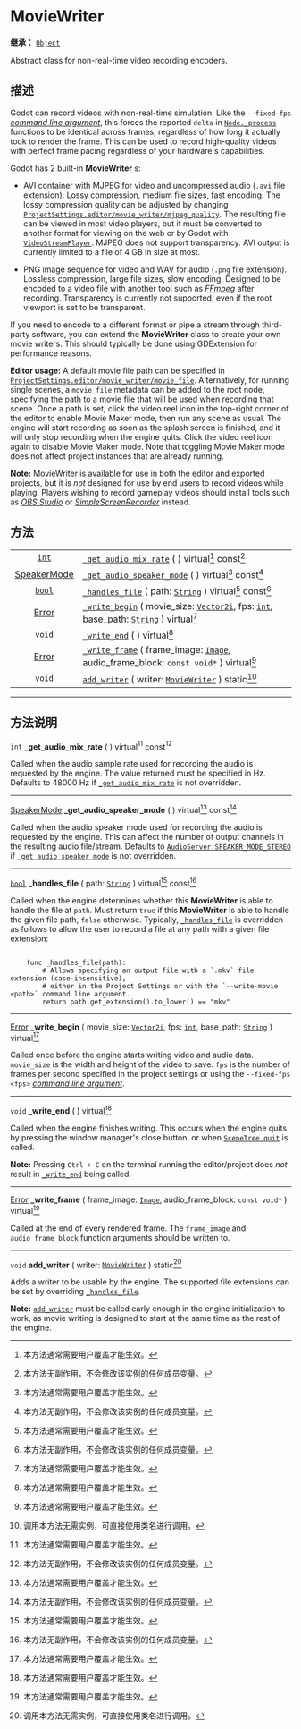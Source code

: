 <!-- ⚠ 请勿编辑本文件 ⚠ -->
<!-- 本文档使用脚本从 WeDot 引擎源码仓库生成。 -->
<!-- 生成脚本：https://github.com/WeDot-Engine/WeDot/tree/4.3/doc/tools/make_md.py； -->
<!-- 原文件：https://github.com/WeDot-Engine/WeDot/tree/4.3/doc/classes/MovieWriter.xml。 -->

<div id="_class_moviewriter"></div>

# MovieWriter

**继承：** [`Object`](class_object.md)

Abstract class for non-real-time video recording encoders.

## 描述

Godot can record videos with non-real-time simulation. Like the `--fixed-fps` [*command line argument*](../tutorials/editor/command_line_tutorial), this forces the reported `delta` in [`Node._process`](class_node.md#class_node_private_method__process) functions to be identical across frames, regardless of how long it actually took to render the frame. This can be used to record high-quality videos with perfect frame pacing regardless of your hardware's capabilities.

Godot has 2 built-in **MovieWriter** s:

- AVI container with MJPEG for video and uncompressed audio (`.avi` file extension). Lossy compression, medium file sizes, fast encoding. The lossy compression quality can be adjusted by changing [`ProjectSettings.editor/movie_writer/mjpeg_quality`](class_projectsettings.md#class_projectsettings_property_editor/movie_writer/mjpeg_quality). The resulting file can be viewed in most video players, but it must be converted to another format for viewing on the web or by Godot with [`VideoStreamPlayer`](class_videostreamplayer.md). MJPEG does not support transparency. AVI output is currently limited to a file of 4 GB in size at most.

- PNG image sequence for video and WAV for audio (`.png` file extension). Lossless compression, large file sizes, slow encoding. Designed to be encoded to a video file with another tool such as [*FFmpeg*](https://ffmpeg.org/) after recording. Transparency is currently not supported, even if the root viewport is set to be transparent.

If you need to encode to a different format or pipe a stream through third-party software, you can extend the **MovieWriter** class to create your own movie writers. This should typically be done using GDExtension for performance reasons.

 **Editor usage:** A default movie file path can be specified in [`ProjectSettings.editor/movie_writer/movie_file`](class_projectsettings.md#class_projectsettings_property_editor/movie_writer/movie_file). Alternatively, for running single scenes, a `movie_file` metadata can be added to the root node, specifying the path to a movie file that will be used when recording that scene. Once a path is set, click the video reel icon in the top-right corner of the editor to enable Movie Maker mode, then run any scene as usual. The engine will start recording as soon as the splash screen is finished, and it will only stop recording when the engine quits. Click the video reel icon again to disable Movie Maker mode. Note that toggling Movie Maker mode does not affect project instances that are already running.

 **Note:** MovieWriter is available for use in both the editor and exported projects, but it is *not* designed for use by end users to record videos while playing. Players wishing to record gameplay videos should install tools such as [*OBS Studio*](https://obsproject.com/) or [*SimpleScreenRecorder*](https://www.maartenbaert.be/simplescreenrecorder/) instead.

## 方法

|||
|:-:|:--|
| [`int`](class_int.md)                        | [`_get_audio_mix_rate`](class_moviewriter.md#class_moviewriter_private_method__get_audio_mix_rate) ( ) virtual[^virtual] const[^const]                                                                                     |
| [SpeakerMode](#enum_audioserver_speakermode) | [`_get_audio_speaker_mode`](class_moviewriter.md#class_moviewriter_private_method__get_audio_speaker_mode) ( ) virtual[^virtual] const[^const]                                                                             |
| [`bool`](class_bool.md)                      | [`_handles_file`](class_moviewriter.md#class_moviewriter_private_method__handles_file) ( path: [`String`](class_string.md) ) virtual[^virtual] const[^const]                                                               |
| [Error](#enum_@globalscope_error)            | [`_write_begin`](class_moviewriter.md#class_moviewriter_private_method__write_begin) ( movie_size: [`Vector2i`](class_vector2i.md), fps: [`int`](class_int.md), base_path: [`String`](class_string.md) ) virtual[^virtual] |
| `void`                                       | [`_write_end`](class_moviewriter.md#class_moviewriter_private_method__write_end) ( ) virtual[^virtual]                                                                                                                     |
| [Error](#enum_@globalscope_error)            | [`_write_frame`](class_moviewriter.md#class_moviewriter_private_method__write_frame) ( frame_image: [`Image`](class_image.md), audio_frame_block: `const void*` ) virtual[^virtual]                                        |
| `void`                                       | [`add_writer`](class_moviewriter.md#class_moviewriter_method_add_writer) ( writer: [`MovieWriter`](class_moviewriter.md) ) static[^static]                                                                                 |

<!-- rst-class:: classref-section-separator -->

---

## 方法说明

<div id="_class_moviewriter_private_method__get_audio_mix_rate"></div>

[`int`](class_int.md) **_get_audio_mix_rate** ( ) virtual[^virtual] const[^const]<div id="class_moviewriter_private_method__get_audio_mix_rate"></div>

Called when the audio sample rate used for recording the audio is requested by the engine. The value returned must be specified in Hz. Defaults to 48000 Hz if [`_get_audio_mix_rate`](class_moviewriter.md#class_moviewriter_private_method__get_audio_mix_rate) is not overridden.

<!-- rst-class:: classref-item-separator -->

---

<div id="_class_moviewriter_private_method__get_audio_speaker_mode"></div>

[SpeakerMode](#enum_audioserver_speakermode) **_get_audio_speaker_mode** ( ) virtual[^virtual] const[^const]<div id="class_moviewriter_private_method__get_audio_speaker_mode"></div>

Called when the audio speaker mode used for recording the audio is requested by the engine. This can affect the number of output channels in the resulting audio file/stream. Defaults to [`AudioServer.SPEAKER_MODE_STEREO`](class_audioserver.md#class_audioserver_constant_speaker_mode_stereo) if [`_get_audio_speaker_mode`](class_moviewriter.md#class_moviewriter_private_method__get_audio_speaker_mode) is not overridden.

<!-- rst-class:: classref-item-separator -->

---

<div id="_class_moviewriter_private_method__handles_file"></div>

[`bool`](class_bool.md) **_handles_file** ( path: [`String`](class_string.md) ) virtual[^virtual] const[^const]<div id="class_moviewriter_private_method__handles_file"></div>

Called when the engine determines whether this **MovieWriter** is able to handle the file at `path`. Must return `true` if this **MovieWriter** is able to handle the given file path, `false` otherwise. Typically, [`_handles_file`](class_moviewriter.md#class_moviewriter_private_method__handles_file) is overridden as follows to allow the user to record a file at any path with a given file extension:

```

    func _handles_file(path):
        # Allows specifying an output file with a `.mkv` file extension (case-insensitive),
        # either in the Project Settings or with the `--write-movie <path>` command line argument.
        return path.get_extension().to_lower() == "mkv"
```



<!-- rst-class:: classref-item-separator -->

---

<div id="_class_moviewriter_private_method__write_begin"></div>

[Error](#enum_@globalscope_error) **_write_begin** ( movie_size: [`Vector2i`](class_vector2i.md), fps: [`int`](class_int.md), base_path: [`String`](class_string.md) ) virtual[^virtual]<div id="class_moviewriter_private_method__write_begin"></div>

Called once before the engine starts writing video and audio data. `movie_size` is the width and height of the video to save. `fps` is the number of frames per second specified in the project settings or using the `--fixed-fps <fps>` [*command line argument*](../tutorials/editor/command_line_tutorial).

<!-- rst-class:: classref-item-separator -->

---

<div id="_class_moviewriter_private_method__write_end"></div>

`void` **_write_end** ( ) virtual[^virtual]<div id="class_moviewriter_private_method__write_end"></div>

Called when the engine finishes writing. This occurs when the engine quits by pressing the window manager's close button, or when [`SceneTree.quit`](class_scenetree.md#class_scenetree_method_quit) is called.

 **Note:** Pressing <i class="fa fa-gamepad"></i>`Ctrl + C` on the terminal running the editor/project does *not* result in [`_write_end`](class_moviewriter.md#class_moviewriter_private_method__write_end) being called.

<!-- rst-class:: classref-item-separator -->

---

<div id="_class_moviewriter_private_method__write_frame"></div>

[Error](#enum_@globalscope_error) **_write_frame** ( frame_image: [`Image`](class_image.md), audio_frame_block: `const void*` ) virtual[^virtual]<div id="class_moviewriter_private_method__write_frame"></div>

Called at the end of every rendered frame. The `frame_image` and `audio_frame_block` function arguments should be written to.

<!-- rst-class:: classref-item-separator -->

---

<div id="_class_moviewriter_method_add_writer"></div>

`void` **add_writer** ( writer: [`MovieWriter`](class_moviewriter.md) ) static[^static]<div id="class_moviewriter_method_add_writer"></div>

Adds a writer to be usable by the engine. The supported file extensions can be set by overriding [`_handles_file`](class_moviewriter.md#class_moviewriter_private_method__handles_file).

 **Note:** [`add_writer`](class_moviewriter.md#class_moviewriter_method_add_writer) must be called early enough in the engine initialization to work, as movie writing is designed to start at the same time as the rest of the engine.

[^virtual]: 本方法通常需要用户覆盖才能生效。
[^const]: 本方法无副作用，不会修改该实例的任何成员变量。
[^vararg]: 本方法除了能接受在此处描述的参数外，还能够继续接受任意数量的参数。
[^constructor]: 本方法用于构造某个类型。
[^static]: 调用本方法无需实例，可直接使用类名进行调用。
[^operator]: 本方法描述的是使用本类型作为左操作数的有效运算符。
[^bitfield]: 这个值是由下列位标志构成位掩码的整数。
[^void]: 无返回值。
